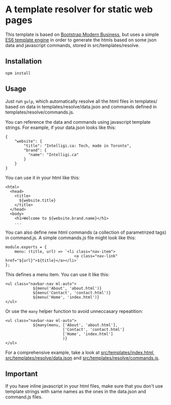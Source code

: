 # A template resolver for static web pages

This template is based on [Bootstrap Modern Business](https://github.com/BlackrockDigital/startbootstrap-modern-business), but uses a simple [ES6 template engine](https://github.com/alialavia/gulp-es6-template-resolver) in order to generate the htmls based on some json data and javascript commands, stored in src/templates/resolve.

## Installation
```npm install ```

## Usage
Just run `gulp`, which automatically resolve all the html files in templates/ based on data in templates/resolve/data.json and commands defined in templates/resolve/commands.js.

You can reference the data and commands using javascript template strings. For example, if your data.json looks like this:

```
{
    "website": {
        "title": "Intelligi.ca: Tech, made in Toronto",
        "brand": {
          "name": "Intelligi.ca"
        }
    }    
}
```
You can use it in your html like this:
```
<html>
  <head>
    <title>
      ${website.title}
    </title>
  </head>
  <body>
    <h1>Welcome to ${website.brand.name}</h1>
    ...
```

You can also define new html commands (a collection of parametrized tags) in command.js. A simple commands.js file might look like this:

```
module.exports = {
    menu: (title, url) => `<li class="nav-item">
	                          <a class="nav-link" href="${url}">${title}</a></li>`
};
```

This defines a menu item. You can use it like this:
```
<ul class="navbar-nav ml-auto">
            ${menu('About', 'about.html')}
            ${menu('Contact', 'contact.html')} 
            ${menu('Home', 'index.html')}
</ul>
```
Or use the ```many``` helper function to avoid unneccasary repeatition:
```
<ul class="navbar-nav ml-auto">
            ${many(menu, ['About', 'about.html'],
                         ['Contact', 'contact.html'] 
                         ['Home', 'index.html']
                         )}
</ul>
```

For a comprehensive example, take a look at [src/templates/index.html](src/templates/index.html), [src/templates/resolve/data.json](src/templates/resolve/data.json) and [src/templates/resolve/commands.js](src/templates/resolve/commands.js).

## Important
If you have inline javascript in your html files, make sure that you don't use template strings with same names as the ones in the data.json and command.js files.

